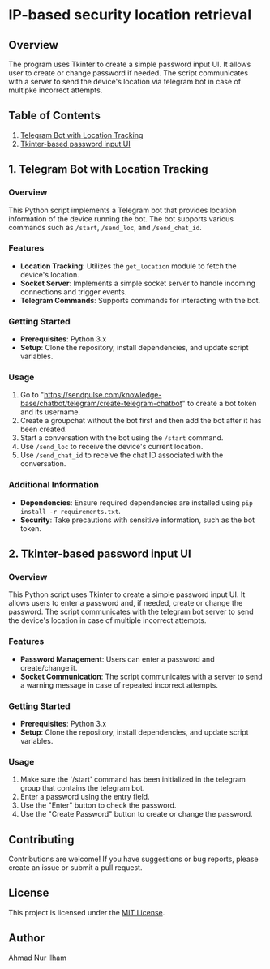 # IP-based security location retrieval

## Overview

The program uses Tkinter to create a simple password input UI. It allows user to create or change password if needed. The script communicates with a server to send the device's location via telegram bot in case of multipke incorrect attempts.

## Table of Contents

1. [Telegram Bot with Location Tracking](#1-telegram-bot-with-location-tracking)
2. [Tkinter-based password input UI](#2-tkinter-based-password-input-UI)

## 1. Telegram Bot with Location Tracking

### Overview

This Python script implements a Telegram bot that provides location information of the device running the bot. The bot supports various commands such as `/start`, `/send_loc`, and `/send_chat_id`.

### Features

- **Location Tracking**: Utilizes the `get_location` module to fetch the device's location.
- **Socket Server**: Implements a simple socket server to handle incoming connections and trigger events.
- **Telegram Commands**: Supports commands for interacting with the bot.

### Getting Started

- **Prerequisites**: Python 3.x
- **Setup**: Clone the repository, install dependencies, and update script variables.

### Usage

1. Go to "https://sendpulse.com/knowledge-base/chatbot/telegram/create-telegram-chatbot" to create a bot token and its username.
2. Create a groupchat without the bot first and then add the bot after it has been created.
3. Start a conversation with the bot using the `/start` command. 
4. Use `/send_loc` to receive the device's current location.
5. Use `/send_chat_id` to receive the chat ID associated with the conversation.

### Additional Information

- **Dependencies**: Ensure required dependencies are installed using `pip install -r requirements.txt`.
- **Security**: Take precautions with sensitive information, such as the bot token.

## 2. Tkinter-based password input UI

### Overview

This Python script uses Tkinter to create a simple password input UI. It allows users to enter a password and, if needed, create or change the password. The script communicates with the telegram bot server to send the device's location in case of multiple incorrect attempts.

### Features

- **Password Management**: Users can enter a password and create/change it.
- **Socket Communication**: The script communicates with a server to send a warning message in case of repeated incorrect attempts.

### Getting Started

- **Prerequisites**: Python 3.x
- **Setup**: Clone the repository, install dependencies, and update script variables.

### Usage

1. Make sure the '/start' command has been initialized in the telegram group that contains the telegram bot.
2. Enter a password using the entry field.
3. Use the "Enter" button to check the password.
4. Use the "Create Password" button to create or change the password.

## Contributing

Contributions are welcome! If you have suggestions or bug reports, please create an issue or submit a pull request.

## License

This project is licensed under the [MIT License](LICENSE).

## Author

Ahmad Nur Ilham






